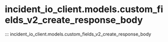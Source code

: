 # incident_io_client.models.custom_fields_v2_create_response_body

::: incident_io_client.models.custom_fields_v2_create_response_body
